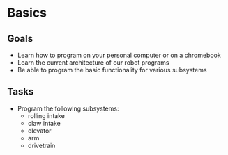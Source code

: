 # Basics

## Goals

- Learn how to program on your personal computer or on a chromebook
- Learn the current architecture of our robot programs
- Be able to program the basic functionality for various subsystems

## Tasks

- Program the following subsystems:
  - rolling intake
  - claw intake
  - elevator
  - arm
  - drivetrain

